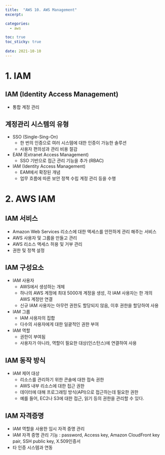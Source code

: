 ```yaml
---
title:  "AWS 10. AWS Management"
excerpt:

categories:
  - aws

toc: true
toc_sticky: true
 
date: 2021-10-10
---
```

# 1. IAM

## IAM (Identity Access Management)

-   통합 계정 관리

## 계정관리 시스템의 유형

-   SSO (Single-Sing-On)
    -   한 번의 인증으로 여러 시스템에 대한 인증이 가능한 솔루션
    -   사용자 편의성과 관리 비용 절감
-   EAM (Extranet Access Management)
    -   SSO 기반으로 접근 관리 기능을 추가 (RBAC)
-   IAM (Identity Access Management)
    -   EAM에서 확장된 개념
    -   업무 흐름에 따른 보안 정책 수립 계정 관리 등을 수행

# 2. AWS IAM

## IAM 서비스

-   Amazon Web Services 리소스에 대한 액세스를 안전하게 관리 해주는 서비스
-   AWS 사용자 및 그룹을 만들고 관리
-   AWS 리소스 액세스 허용 및 거부 관리
-   권한 및 정책 설정

## IAM 구성요소

-   IAM 사용자
    -   AWS에서 생성하는 개체
    -   하나의 AWS 계정에 최대 5000개 계정을 생성, 각 IAM 사용자는 한 개의 AWS 계정만 연결
    -   신규 IAM 사용자는 아무런 권한도 할당되지 않음, 이후 권한을 할당하여 사용
-   IAM 그룹
    -   IAM 사용자의 집합
    -   다수의 사용자에게 대한 일괄적인 권한 부여
-   IAM 역할
    -   권한이 부여됨
    -   사용자가 아니라, 역할이 필요한 대상(인스턴스)에 연결하여 사용

## IAM 동작 방식

-   IAM 제어 대상
    -   리소스를 관리하기 위한 콘솔에 대한 접속 권한
    -   AWS 내부 리소스에 대한 접근 권한
    -   데이터에 대해 프로그래밍 방식(API)으로 접근하는데 필요한 권한
    -   예를 들어, EC2나 S3에 대한 접근, 읽기 등의 권한을 관리할 수 있다.

## IAM 자격증명

-   IAM 역할을 사용한 임시 자격 증명 관리
-   IAM 자격 증명 관리 기능 : password, Access key, Amazon CloudFront key pair, SSH public key, X.509인증서
-   타 인증 시스템과 연동